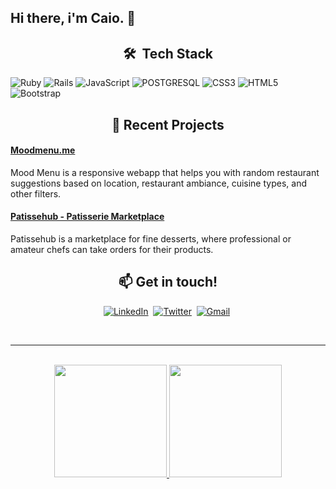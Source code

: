 ## Hi there, i'm Caio. 👋 <br>

<h2 align="center">🛠 &nbsp;Tech Stack</h2>

  ![Ruby](https://img.shields.io/badge/ruby-%23CC342D.svg?style=for-the-badge&logo=ruby&logoColor=white)
  ![Rails](https://img.shields.io/badge/rails-%23CC0000.svg?style=for-the-badge&logo=ruby-on-rails&logoColor=white)
  ![JavaScript](https://img.shields.io/badge/javascript-%23323330.svg?style=for-the-badge&logo=javascript&logoColor=%23F7DF1E)
  ![POSTGRESQL](https://img.shields.io/badge/PostgreSQL-316192?style=for-the-badge&logo=postgresql&logoColor=white) 
  ![CSS3](https://img.shields.io/badge/css3-%231572B6.svg?style=for-the-badge&logo=css3&logoColor=white)
  ![HTML5](https://img.shields.io/badge/html5-%23E34F26.svg?style=for-the-badge&logo=html5&logoColor=white)
  ![Bootstrap](https://img.shields.io/badge/bootstrap-%23563D7C.svg?style=for-the-badge&logo=bootstrap&logoColor=white)


<h2 align="center">📝 Recent Projects</h2>

#### [Moodmenu.me](https://www.moodmenu.me/)
Mood Menu is a responsive webapp that helps you with random restaurant suggestions based on location, restaurant ambiance, cuisine types, and other filters.<br>

#### [Patissehub - Patisserie Marketplace ](https://patissehub.herokuapp.com/)<br>
Patissehub is a marketplace for fine desserts, where professional or amateur chefs can take orders for their products. <br>


<h2 align="center">📫 Get in touch!</h1>
<p align="center">
  <a href="https://www.linkedin.com/in/caiomendonca/"><img src="https://img.shields.io/badge/linkedin-%230077B5.svg?&style=for-the-badge&logo=linkedin&logoColor=white" alt="LinkedIn" /></a>&nbsp;
  <a href="https://twitter.com/"><img src="https://img.shields.io/badge/Twitter-1DA1F2?style=for-the-badge&logo=twitter&logoColor=white" alt="Twitter" /></a>&nbsp;
  <a href="mailto:caio.asevedo@gmail.com?subject=Hello"><img src="https://img.shields.io/badge/gmail-%23D14836.svg?&style=for-the-badge&logo=gmail&logoColor=white" alt="Gmail"/></a>&nbsp;
</p>

<br>
<hr>
<br>

 
<div align="center">
  <a href="https://github.com/caieras">
  <img height="180em" src="https://github-readme-stats.vercel.app/api?username=caieras&show_icons=true&theme=dracula&include_all_commits=true&count_private=true"/>
  <img height="180em" src="https://github-readme-stats.vercel.app/api/top-langs/?username=caieras&layout=compact&langs_count=7&theme=dracula"/>
</div>
